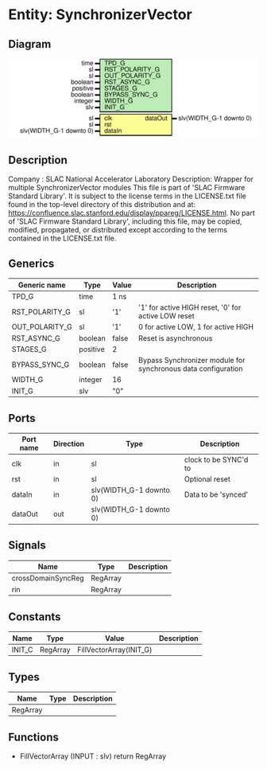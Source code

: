 # Entity: SynchronizerVector

## Diagram

![Diagram](SynchronizerVector.svg "Diagram")
## Description

Company    : SLAC National Accelerator Laboratory
Description: Wrapper for multiple SynchronizerVector modules
This file is part of 'SLAC Firmware Standard Library'.
It is subject to the license terms in the LICENSE.txt file found in the
top-level directory of this distribution and at:
   https://confluence.slac.stanford.edu/display/ppareg/LICENSE.html.
No part of 'SLAC Firmware Standard Library', including this file,
may be copied, modified, propagated, or distributed except according to
the terms contained in the LICENSE.txt file.
## Generics

| Generic name   | Type     | Value | Description                                                   |
| -------------- | -------- | ----- | ------------------------------------------------------------- |
| TPD_G          | time     | 1 ns  |                                                               |
| RST_POLARITY_G | sl       | '1'   | '1' for active HIGH reset, '0' for active LOW reset           |
| OUT_POLARITY_G | sl       | '1'   | 0 for active LOW, 1 for active HIGH                           |
| RST_ASYNC_G    | boolean  | false | Reset is asynchronous                                         |
| STAGES_G       | positive | 2     |                                                               |
| BYPASS_SYNC_G  | boolean  | false | Bypass Synchronizer module for synchronous data configuration |
| WIDTH_G        | integer  | 16    |                                                               |
| INIT_G         | slv      | "0"   |                                                               |
## Ports

| Port name | Direction | Type                    | Description           |
| --------- | --------- | ----------------------- | --------------------- |
| clk       | in        | sl                      | clock to be SYNC'd to |
| rst       | in        | sl                      | Optional reset        |
| dataIn    | in        | slv(WIDTH_G-1 downto 0) | Data to be 'synced'   |
| dataOut   | out       | slv(WIDTH_G-1 downto 0) |                       |
## Signals

| Name               | Type     | Description |
| ------------------ | -------- | ----------- |
| crossDomainSyncReg | RegArray |             |
| rin                | RegArray |             |
## Constants

| Name   | Type     | Value                    | Description |
| ------ | -------- | ------------------------ | ----------- |
| INIT_C | RegArray |  FillVectorArray(INIT_G) |             |
## Types

| Name     | Type | Description |
| -------- | ---- | ----------- |
| RegArray |      |             |
## Functions
- FillVectorArray <font id="function_arguments">(INPUT : slv) </font> <font id="function_return">return RegArray </font>
